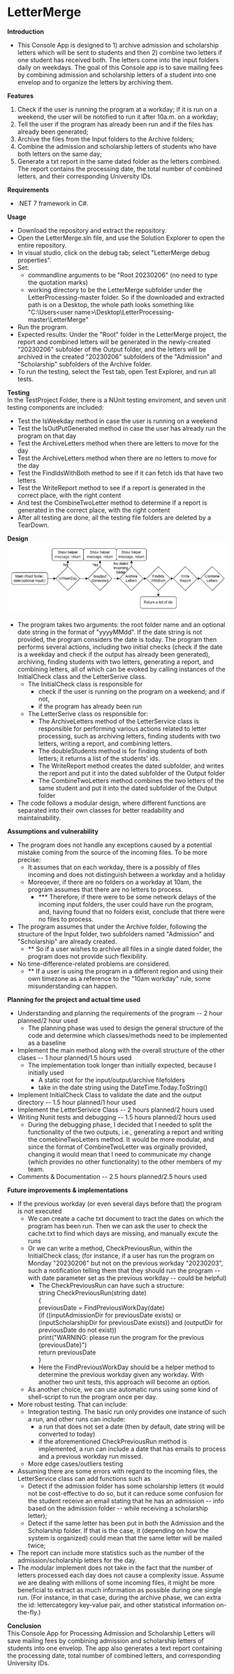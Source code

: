 # LetterMerge
**Introduction**  
- This Console App is designed to 1) archive admission and scholarship letters which will be sent to students and then 2) combine two letters if one student has received both. The letters come into the input folders daily on weekdays. The goal of this Console app is to save mailing fees by combining admission and scholarship letters of a student into one envelop and to organize the letters by archiving them.      
  
    
**Features**
1. Check if the user is running the program at a workday; if it is run on a weekend, the user will be notofied to run it after 10a.m. on a workday; 
2. Tell the user if the program has already been run and if the files has already been generated;
3. Archive the files from the Input folders to the Archive folders;
4. Combine the admission and scholarship letters of students who have both letters on the same day;
5. Generate a txt report in the same dated folder as the letters combined. The report contains the processing date, the total number of combined letters, and their corresponding University IDs.
  
**Requirements**
- .NET 7 framework in C#.  
  
**Usage**
- Download the repository and extract the repository.
- Open the LetterMerge.sln file, and use the Solution Explorer to open the entire repository.
- In visual studio, click on the debug tab; select "LetterMerge debug properties".
- Set: 
  - commandline arguments to be "Root 20230206" (no need to type the quotation marks)
  - working directory to be the LetterMerge subfolder under the LetterProcessing-master folder. So if the downloaded and extracted path is on a Desktop, the whole path looks something like "C:\Users\<user name>\Desktop\LetterProcessing-master\LetterMerge"
- Run the program. 
- Expected results: Under the "Root" folder in the LetterMerge project, the report and combined letters will be generated in the newly-created "20230206" subfolder of the Output folder, and the letters will be archived in the created "20230206" subfolders of the "Admission" and "Scholarship" subfolders of the Archive folder.
- To run the testing, select the Test tab, open Test Explorer, and run all tests.

**Testing**  
In the TestProject Folder, there is a NUnit testing enviroment, and seven unit testing components are included:
  -  Test the IsWeekday method in case the user is running on a weekend
  -  Test the IsOutPutGenerated method in case the user has already run the program on that day
  -  Test the ArchiveLetters method when there are letters to move for the day
  -  Test the ArchiveLetters method when there are no letters to move for the day
  -  Test the FindIdsWithBoth method to see if it can fetch ids that have two letters
  -  Test the WriteReport method to see if a report is generated in the correct place, with the right content
  -  And test the CombineTwoLetter method to determine if a report is generated in the correct place, with the right content
  -  After all testing are done, all the testing file folders are deleted by a TearDown.  
    
**Design**  
![Design Pipeline](LetterMerge/images/Pipeline.jpg)  
- The program takes two arguments: the root folder name and an optional date string in the format of "yyyyMMdd". If the date string is not provided, the program considers the date is today. The program then performs several actions, including two initial checks (check if the date is a weekday and check if the output has already been generated), archiving, finding students with two letters, generating a report, and combining letters, all of which can be evoked by calling instances of the InitialCheck class and the LetterSerive class.
  - The InitialCheck class is responsible for
    - check if the user is running on the program on a weekend; and if not, 
    - if the program has already been run 
  - The LetterSerive class os responsible for:
    - The ArchiveLetters method of the LetterService class is responsible for performing various actions related to letter processing, such as archiving letters, finding students with two letters, writing a report, and combining letters.
    - The doubleStudents method is for finding students of both letters; it returns a list of the students' ids.
    - The WriteReport method creates the dated subfolder, and writes the report and put it into the dated subfolder of the Output folder
    - The CombineTwoLetters method combines the two letters of the same student and put it into the dated subfolder of the Output folder
- The code follows a modular design, where different functions are separated into their own classes for better readability and maintainability.

**Assumptions and vulnerability**
- The program does not handle any exceptions caused by a potential mistake coming from the source of the incoming files. To be more precise:
  - It assumes that on each workday, there is a possibly of files incoming and does not distinguish between a workday and a holiday
  - Moreoever, if there are no folders on a workday at 10am, the program assumes that there are no letters to process.
    - *** Therefore, if there were to be some network delays of the incoming input folders, the user could have run the program, and, having found that no folders exist, conclude that there were no files to process.
- The program assumes that under the Archive folder, following the structure of the Input folder, two subfolders named "Admission" and "Scholarship" are already created.
  - ** So if a user wishes to archive all files in a single dated folder, the program does not provide such flexibility. 
- No time-difference-related problems are considered.
  - ** If a user is using the program in a different region and using their own timezone as a reference to the "10am workday" rule, some misunderstanding can happen.

**Planning for the project and actual time used**
- Understanding and planning the requirements of the program -- 2 hour planned/2 hour used
  - The planning phase was used to design the general structure of the code and determine which classes/methods need to be implemented as a baseline
- Implement the main method along with the overall structure of the other clases -- 1 hour planned/1.5 hours used
  - The implementation took longer than initially expected, because I initially used 
    - A static root for the input/output/archive filefolders
    - take in the date string using the DateTime.Today.ToString()
- Implement InitialCheck Class to validate the date and the output directory -- 1.5 hour planned/1 hour used
- Implement the LetterSerivice Class -- 2 hours planned/2 hours used
- Writing Nunit tests and debugging -- 1.5 hours planned/2 hours used
  - During the debugging phase, I decided that I needed to split the functionality of the two outputs, i.e., generating a report and writing the comebineTwoLetters method. It would be more modular, and since the format of CombineTwoLetter was orginally provided, changing it would mean that I need to communicate my change (which provides no other functionality) to the other members of my team.
- Comments & Documentation -- 2.5 hours planned/2.5 hours used
  
**Future improvements & implementations**
- If the previous workday (or even several days before that) the program is not executed
  - We can create a cache txt document to tract the dates on which the program has been run. Then we can ask the user to check the cache.txt to find which days are missing, and manually excute the runs 
  - Or we can write a method, CheckPreviousRun, within the InitialCheck class; (for instance, if a user has run the program on Monday "20230206" but not on the previous workday "20230203", such a notification telling them that they should run the program -- with date parameter set as the previous workday -- could be helpful)
    - The CheckPreviousRun can have such a structure:  
    string CheckPreviousRun(string date)  
    {  
      previousDate = FindPreviousWorkDay(date)  
      (if ((inputAdmissionDir for previousDate exists) or (inputScholarshipDir for previousDate exists)) and (outputDir for previousDate do not exist))  
      print("WARNING: please run the program for the previous {previousDate}")  
      return previousDate  
    }  
    - Here the FindPreviousWorkDay should be a helper method to determine the previous workday given any workday. With another two unit tests, this approach will become an option.
  - As another choice, we can use automatic runs using some kind of shell-script to run the program once per day.
- More robust testing. That can include:
  - Integration testing. The basic run only provides one instance of such a run, and other runs can include:
    - a run that does not set a date (then by default, date string will be converted to today)
    - if the aforementioned CheckPreviousRun method is implemented, a run can include a date that has emails to process and a previous workday run missed.
  - More edge cases/outliers testing
- Assuming there are some errors with regard to the incoming files, the LetterService class can add functions such as
  - Detect if the admission folder has some scholarship letters (it would not be cost-effective to do so, but it can reduce some confusion for the student receive an email stating that he has an admission -- info based on the admission folder -- while receiving a scholarship letter);
  - Detect if the same letter has been put in both the Admission and the Scholarship folder. If that is the case, it (depending on how the system is organized) could mean that the same letter will be mailed twice;
- The report can include more statistics such as the number of the admission/scholarship letters for the day.
- The modular implement does not take in the fact that the number of letters processed each day does not cause a complexity issue. Assume we are dealing with millions  of some incoming files, it might be more beneficial to extract as much information as possible during one single run. (For instance, in that case, during the archive phase, we can extra the id: lettercategory key-value pair, and other statistical information on-the-fly.)

**Conclusion**  
This Console App for Processing Admission and Scholarship Letters will save mailing fees by combining admission and scholarship letters of students into one envelop. The app also generates a text report containing the processing date, total number of combined letters, and corresponding University IDs.
